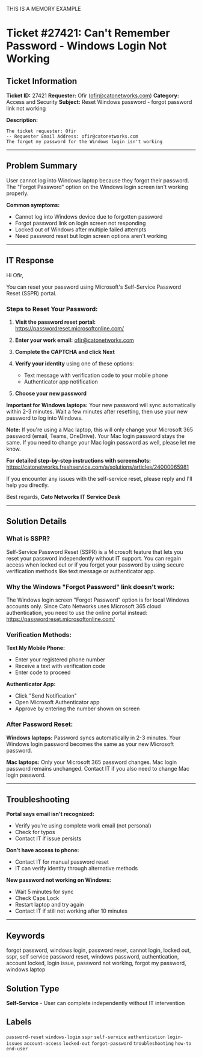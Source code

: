 THIS IS A MEMORY EXAMPLE
# Ticket #27421: Can't Remember Password - Windows Login Not Working

## Ticket Information

**Ticket ID:** 27421
**Requester:** Ofir (ofir@catonetworks.com)
**Category:** Access and Security
**Subject:** Reset Windows password - forgot password link not working

**Description:**
```
The ticket requester: Ofir
-- Requester Email Address: ofir@catonetworks.com
The forgot my password for the Windows login isn't working
```

---

## Problem Summary

User cannot log into Windows laptop because they forgot their password. 
The "Forgot Password" option on the Windows login screen isn't working properly.

**Common symptoms:**
- Cannot log into Windows device due to forgotten password
- Forgot password link on login screen not responding
- Locked out of Windows after multiple failed attempts
- Need password reset but login screen options aren't working

---

## IT Response

Hi Ofir,

You can reset your password using Microsoft's Self-Service Password Reset (SSPR) portal.

### Steps to Reset Your Password:

1. **Visit the password reset portal:**
   https://passwordreset.microsoftonline.com/

2. **Enter your work email:**
   ofir@catonetworks.com

3. **Complete the CAPTCHA and click Next**

4. **Verify your identity** using one of these options:
   - Text message with verification code to your mobile phone
   - Authenticator app notification

5. **Choose your new password**

**Important for Windows laptops:** Your new password will sync automatically within 2-3 minutes. Wait a few minutes after resetting, then use your new password to log into Windows.

**Note:** If you're using a Mac laptop, this will only change your Microsoft 365 password (email, Teams, OneDrive). Your Mac login password stays the same. If you need to change your Mac login password as well, please let me know.

**For detailed step-by-step instructions with screenshots:**
https://catonetworks.freshservice.com/a/solutions/articles/24000065981

If you encounter any issues with the self-service reset, please reply and I'll help you directly.

Best regards,
**Cato Networks IT Service Desk**

---

## Solution Details

### What is SSPR?

Self-Service Password Reset (SSPR) is a Microsoft feature that lets you reset your password independently without IT support. You can regain access when locked out or if you forget your password by using secure verification methods like text message or authenticator app.

### Why the Windows "Forgot Password" link doesn't work:

The Windows login screen "Forgot Password" option is for local Windows accounts only. Since Cato Networks uses Microsoft 365 cloud authentication, you need to use the online portal instead: https://passwordreset.microsoftonline.com/

### Verification Methods:

**Text My Mobile Phone:**
- Enter your registered phone number
- Receive a text with verification code
- Enter code to proceed

**Authenticator App:**
- Click "Send Notification"
- Open Microsoft Authenticator app
- Approve by entering the number shown on screen

### After Password Reset:

**Windows laptops:** Password syncs automatically in 2-3 minutes. Your Windows login password becomes the same as your new Microsoft password.

**Mac laptops:** Only your Microsoft 365 password changes. Mac login password remains unchanged. Contact IT if you also need to change Mac login password.

---

## Troubleshooting

**Portal says email isn't recognized:**
- Verify you're using complete work email (not personal)
- Check for typos
- Contact IT if issue persists

**Don't have access to phone:**
- Contact IT for manual password reset
- IT can verify identity through alternative methods

**New password not working on Windows:**
- Wait 5 minutes for sync
- Check Caps Lock
- Restart laptop and try again
- Contact IT if still not working after 10 minutes

---

## Keywords

forgot password, windows login, password reset, cannot login, locked out, sspr, self service password reset, windows password, authentication, account locked, login issue, password not working, forgot my password, windows laptop

## Solution Type

**Self-Service** - User can complete independently without IT intervention

## Labels


`password-reset` `windows-login` `sspr` `self-service` `authentication` `login-issues` `account-access` `locked-out` `forgot-password` `troubleshooting` `how-to` `end-user`
